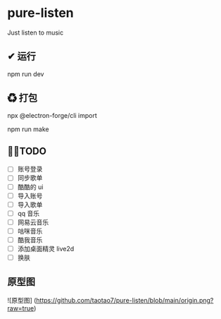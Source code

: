 # pure-listen

Just listen to music

## ✔ 运行

npm run dev

## ♻ 打包

npx @electron-forge/cli import

npm run make

## 🐱‍🏍TODO

- [ ] 账号登录
- [ ] 同步歌单
- [ ] 酷酷的 ui
- [ ] 导入账号
- [ ] 导入歌单
- [ ] qq 音乐
- [ ] 网易云音乐
- [ ] 咕咪音乐
- [ ] 酷我音乐
- [ ] 添加桌面精灵 live2d
- [ ] 换肤

## 原型图

![原型图] (https://github.com/taotao7/pure-listen/blob/main/origin.png?raw=true)
